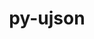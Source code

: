 ---
title: "py-ujson"
layout: cache
categories: [package, develop-2025-04-06]
meta: {"compilers": ["apple-clang@16.0.0", "gcc@10.5.0", "gcc@13.3.0"], "num_specs": 3, "num_specs_by_stack": {"developer-tools-aarch64-linux-gnu": 1, "developer-tools-darwin": 1, "developer-tools-x86_64_v3-linux-gnu": 1, "root": 3}, "oss": ["centos7", "rhel8", "sequoia"], "platforms": ["darwin", "linux"], "stacks": ["developer-tools-aarch64-linux-gnu", "developer-tools-darwin", "developer-tools-x86_64_v3-linux-gnu", "root"], "targets": ["aarch64", "x86_64_v3"], "versions": ["5.7.0"]}
spec_details: [{"compiler": "apple-clang@16.0.0", "hash": "eqsld6difk5eqfh5v6asdkzvgtub7bz4", "os": "sequoia", "platform": "darwin", "size": "-", "stacks": ["developer-tools-darwin", "root"], "target": "aarch64", "variants": ["build_system=python_pip"], "versions": ["5.7.0"]}, {"compiler": "gcc@10.5.0", "hash": "qp27pemchyol77tvd222pm7invw4e5pz", "os": "centos7", "platform": "linux", "size": "-", "stacks": ["developer-tools-x86_64_v3-linux-gnu", "root"], "target": "x86_64_v3", "variants": ["build_system=python_pip"], "versions": ["5.7.0"]}, {"compiler": "gcc@13.3.0", "hash": "qyjxjnetvvxahdtlmrtj7q4yknbg6xnn", "os": "rhel8", "platform": "linux", "size": "-", "stacks": ["developer-tools-aarch64-linux-gnu", "root"], "target": "aarch64", "variants": ["build_system=python_pip"], "versions": ["5.7.0"]}]
---